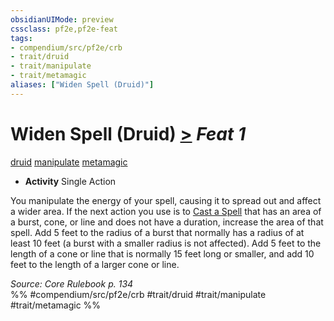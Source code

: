 ```yaml
---
obsidianUIMode: preview
cssclass: pf2e,pf2e-feat
tags:
- compendium/src/pf2e/crb
- trait/druid
- trait/manipulate
- trait/metamagic
aliases: ["Widen Spell (Druid)"]
---
```

# Widen Spell (Druid)  [>](../../rules/core-rulebook/chapter-9-playing-the-game.md#Actions "Single Action") *Feat 1*  
[druid](../../rules/traits/druid.md)  [manipulate](../../rules/traits/manipulate.md)  [metamagic](../../rules/traits/metamagic.md)  

- **Activity** Single Action

You manipulate the energy of your spell, causing it to spread out and affect a wider area. If the next action you use is to [Cast a Spell](../../rules/actions/cast-a-spell.md) that has an area of a burst, cone, or line and does not have a duration, increase the area of that spell. Add 5 feet to the radius of a burst that normally has a radius of at least 10 feet (a burst with a smaller radius is not affected). Add 5 feet to the length of a cone or line that is normally 15 feet long or smaller, and add 10 feet to the length of a larger cone or line.

*Source: Core Rulebook p. 134*  
%% #compendium/src/pf2e/crb #trait/druid #trait/manipulate #trait/metamagic %%